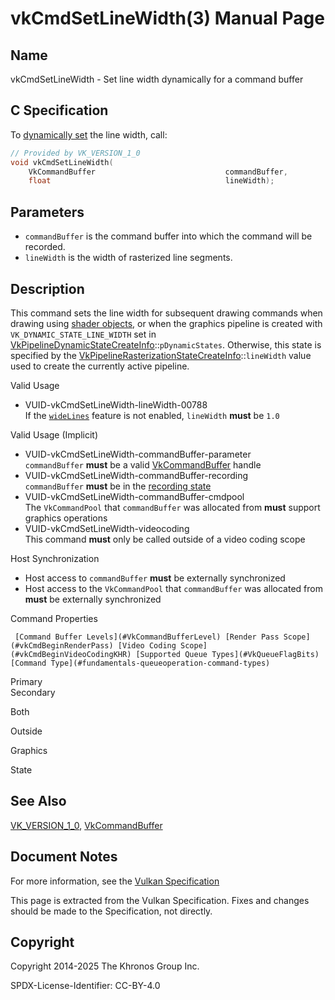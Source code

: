 # vkCmdSetLineWidth(3) Manual Page

## Name

vkCmdSetLineWidth - Set line width dynamically for a command buffer



## [](#_c_specification)C Specification

To [dynamically set](https://registry.khronos.org/vulkan/specs/latest/html/vkspec.html#pipelines-dynamic-state) the line width, call:

```c++
// Provided by VK_VERSION_1_0
void vkCmdSetLineWidth(
    VkCommandBuffer                             commandBuffer,
    float                                       lineWidth);
```

## [](#_parameters)Parameters

- `commandBuffer` is the command buffer into which the command will be recorded.
- `lineWidth` is the width of rasterized line segments.

## [](#_description)Description

This command sets the line width for subsequent drawing commands when drawing using [shader objects](https://registry.khronos.org/vulkan/specs/latest/html/vkspec.html#shaders-objects), or when the graphics pipeline is created with `VK_DYNAMIC_STATE_LINE_WIDTH` set in [VkPipelineDynamicStateCreateInfo](https://registry.khronos.org/vulkan/specs/latest/man/html/VkPipelineDynamicStateCreateInfo.html)::`pDynamicStates`. Otherwise, this state is specified by the [VkPipelineRasterizationStateCreateInfo](https://registry.khronos.org/vulkan/specs/latest/man/html/VkPipelineRasterizationStateCreateInfo.html)::`lineWidth` value used to create the currently active pipeline.

Valid Usage

- [](#VUID-vkCmdSetLineWidth-lineWidth-00788)VUID-vkCmdSetLineWidth-lineWidth-00788  
  If the [`wideLines`](https://registry.khronos.org/vulkan/specs/latest/html/vkspec.html#features-wideLines) feature is not enabled, `lineWidth` **must** be `1.0`

Valid Usage (Implicit)

- [](#VUID-vkCmdSetLineWidth-commandBuffer-parameter)VUID-vkCmdSetLineWidth-commandBuffer-parameter  
  `commandBuffer` **must** be a valid [VkCommandBuffer](https://registry.khronos.org/vulkan/specs/latest/man/html/VkCommandBuffer.html) handle
- [](#VUID-vkCmdSetLineWidth-commandBuffer-recording)VUID-vkCmdSetLineWidth-commandBuffer-recording  
  `commandBuffer` **must** be in the [recording state](#commandbuffers-lifecycle)
- [](#VUID-vkCmdSetLineWidth-commandBuffer-cmdpool)VUID-vkCmdSetLineWidth-commandBuffer-cmdpool  
  The `VkCommandPool` that `commandBuffer` was allocated from **must** support graphics operations
- [](#VUID-vkCmdSetLineWidth-videocoding)VUID-vkCmdSetLineWidth-videocoding  
  This command **must** only be called outside of a video coding scope

Host Synchronization

- Host access to `commandBuffer` **must** be externally synchronized
- Host access to the `VkCommandPool` that `commandBuffer` was allocated from **must** be externally synchronized

Command Properties

     [Command Buffer Levels](#VkCommandBufferLevel) [Render Pass Scope](#vkCmdBeginRenderPass) [Video Coding Scope](#vkCmdBeginVideoCodingKHR) [Supported Queue Types](#VkQueueFlagBits) [Command Type](#fundamentals-queueoperation-command-types)

Primary  
Secondary

Both

Outside

Graphics

State

## [](#_see_also)See Also

[VK\_VERSION\_1\_0](https://registry.khronos.org/vulkan/specs/latest/man/html/VK_VERSION_1_0.html), [VkCommandBuffer](https://registry.khronos.org/vulkan/specs/latest/man/html/VkCommandBuffer.html)

## [](#_document_notes)Document Notes

For more information, see the [Vulkan Specification](https://registry.khronos.org/vulkan/specs/latest/html/vkspec.html#vkCmdSetLineWidth)

This page is extracted from the Vulkan Specification. Fixes and changes should be made to the Specification, not directly.

## [](#_copyright)Copyright

Copyright 2014-2025 The Khronos Group Inc.

SPDX-License-Identifier: CC-BY-4.0